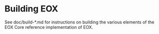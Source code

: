 Building EOX
=============

See doc/build-*.md for instructions on building the various
elements of the EOX Core reference implementation of EOX.
